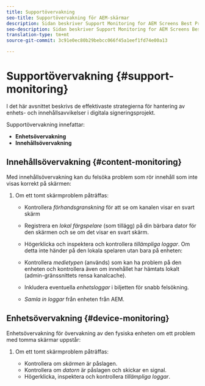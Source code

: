 ```yaml
---
title: Supportövervakning
seo-title: Supportövervakning för AEM-skärmar
description: Sidan beskriver Support Monitoring for AEM Screens Best Practices Guide
seo-description: Sidan beskriver Support Monitoring for AEM Screens Best Practices Guide
translation-type: tm+mt
source-git-commit: 3c91e0ec80b29bebcc066f45a1eef1fd74e00a13

---
```



# Supportövervakning {#support-monitoring}

I det här avsnittet beskrivs de effektivaste strategierna för hantering av enhets- och innehållsavvikelser i digitala signeringsprojekt.

Supportövervakning innefattar:

* **Enhetsövervakning**
* **Innehållsövervakning**

## Innehållsövervakning {#content-monitoring}

Med innehållsövervakning kan du felsöka problem som rör innehåll som inte visas korrekt på skärmen:

1. Om ett tomt skärmproblem påträffas:

   * Kontrollera *förhandsgranskning* för att se om kanalen visar en svart skärm
   * Registrera en *lokal färgspelare* (som tillägg) på din bärbara dator för den skärmen och se om det visar en svart skärm.
   * Högerklicka och inspektera och kontrollera *tillämpliga loggar*.
   Om detta inte händer på den lokala spelaren utan bara på enheten:

   * Kontrollera *medietypen* (används) som kan ha problem på den enheten och kontrollera även om innehållet har hämtats lokalt (admin-gränssnittets rensa kanalcache).
   * Inkludera eventuella *enhetsloggar* i biljetten för snabb felsökning.
   * *Samla in loggar* från enheten från AEM.


## Enhetsövervakning {#device-monitoring}

Enhetsövervakning för övervakning av den fysiska enheten om ett problem med tomma skärmar uppstår:

1. Om ett tomt skärmproblem påträffas:

   * Kontrollera om *skärmen* är påslagen.
   * Kontrollera om *datorn* är påslagen och skickar en signal.
   * Högerklicka, inspektera och kontrollera *tillämpliga loggar*.

